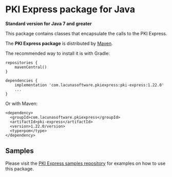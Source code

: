 PKI Express package for Java
====================================
**Standard version for Java 7 and greater**

This package contains classes that encapsulate the calls to the PKI Express.

The **PKI Express package** is distributed by [Maven](https://search.maven.org/artifact/com.lacunasoftware.pkiexpress/pki-express/1.22.0/jar).

The recommended way to install it is with Gradle:
    
    repositories {
        mavenCentral()
    }
    
    dependencies {
        implementation 'com.lacunasoftware.pkiexpress:pki-express:1.22.0'
        ...
    }
        
Or with Maven:
         
    <dependency>
      <groupId>com.lacunasoftware.pkiexpress</groupId>
      <artifactId>pki-express</artifactId>
      <version>1.22.0/version>
      <type>pom</type>
    </dependency>
      
    
Samples
-------

Please visit the [PKI Express samples repository](https://github.com/LacunaSoftware/PkiExpressSamples/tree/master/Java)
for examples on how to use this package.
